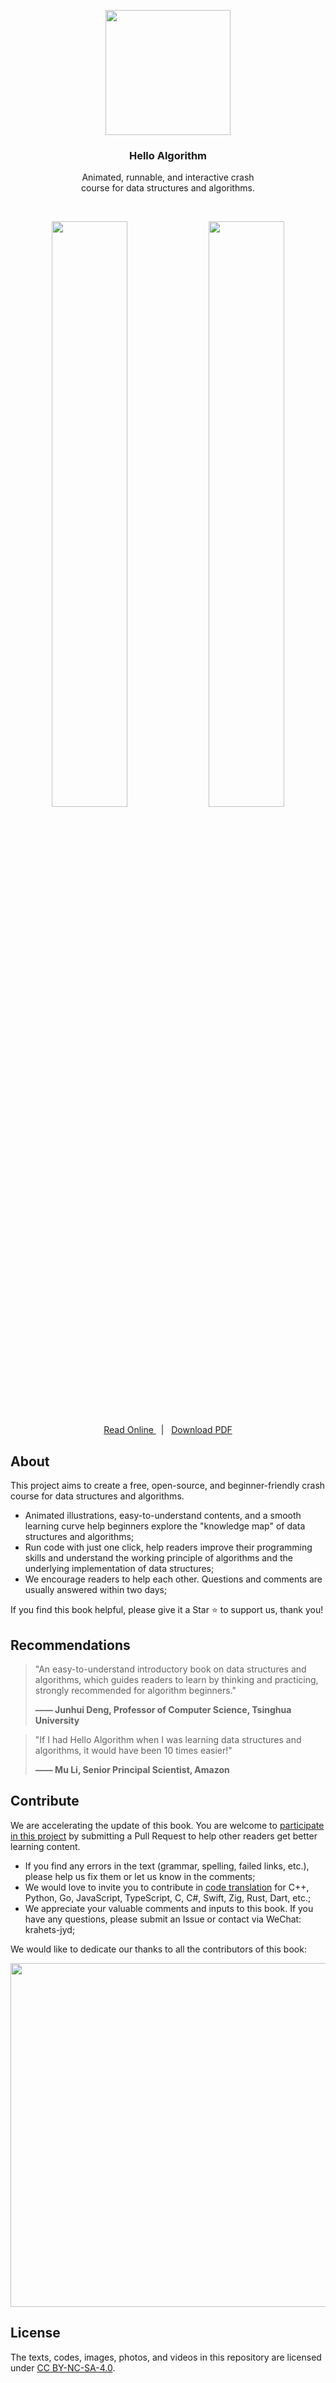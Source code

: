 <p align="center">
  <a href="https://www.hello-algo.com/">
    <img src="https://www.hello-algo.com/index.assets/conceptual_rendering.png" width="200">
  </a>
</p>

<h3 align="center">
  Hello Algorithm
</h3>

<p align="center"> 
  Animated, runnable, and interactive crash</br>course for data structures and algorithms.
</p>

</br>

<p align="center">
  <img src="https://www.hello-algo.com/index.assets/animation.gif" width="49%">
  <img src="https://www.hello-algo.com/index.assets/running_code.gif" width="49%">
</p>

<p align="center">
    <a href="https://www.hello-algo.com/">
    Read Online
    </a>
  &nbsp; | &nbsp;
    <a href="https://github.com/krahets/hello-algo/releases">
    Download PDF
    </a>
</p>

## About

This project aims to create a free, open-source, and beginner-friendly crash course for data structures and algorithms.

- Animated illustrations, easy-to-understand contents, and a smooth learning curve help beginners explore the "knowledge map" of data structures and algorithms;
- Run code with just one click, help readers improve their programming skills and understand the working principle of algorithms and the underlying implementation of data structures;
- We encourage readers to help each other. Questions and comments are usually answered within two days;

If you find this book helpful, please give it a Star :star: to support us, thank you!

## Recommendations

> "An easy-to-understand introductory book on data structures and algorithms, which guides readers to learn by thinking and practicing, strongly recommended for algorithm beginners."
>
> **—— Junhui Deng, Professor of Computer Science, Tsinghua University**

> "If I had Hello Algorithm when I was learning data structures and algorithms, it would have been 10 times easier!"
>
> **—— Mu Li, Senior Principal Scientist, Amazon**

## Contribute

We are accelerating the update of this book. You are welcome to [participate in this project](https://www.hello-algo.com/chapter_appendix/contribution/) by submitting a Pull Request to help other readers get better learning content.

- If you find any errors in the text (grammar, spelling, failed links, etc.), please help us fix them or let us know in the comments;
- We would love to invite you to contribute in [code translation](https://github.com/krahets/hello-algo/issues/15) for C++, Python, Go, JavaScript, TypeScript, C, C#, Swift, Zig, Rust, Dart, etc.;
- We appreciate your valuable comments and inputs to this book. If you have any questions, please submit an Issue or contact via WeChat: krahets-jyd;

We would like to dedicate our thanks to all the contributors of this book:

<p align="left">
    <a href="https://github.com/krahets/hello-algo/graphs/contributors">
        <img width="550" src="https://contrib.rocks/image?repo=krahets/hello-algo" />
    </a>
</p>

## License

The texts, codes, images, photos, and videos in this repository are licensed under [CC BY-NC-SA-4.0](https://creativecommons.org/licenses/by-nc-sa/4.0/).
